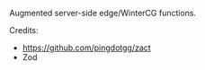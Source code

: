 Augmented server-side edge/WinterCG functions.

Credits:

- https://github.com/pingdotgg/zact
- Zod
